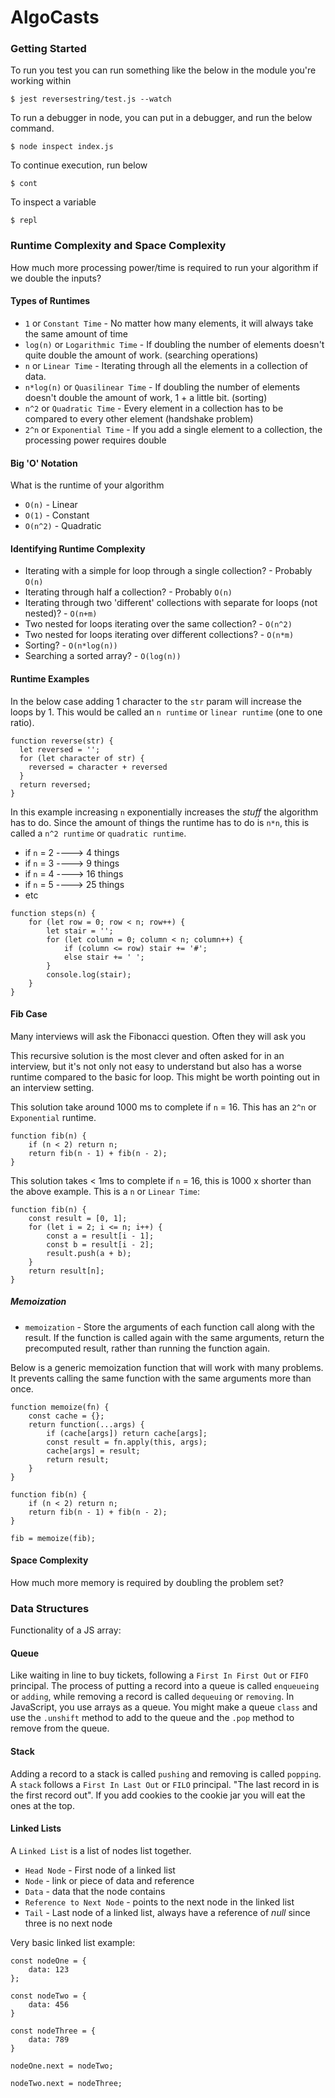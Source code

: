 # AlgoCasts

### Getting Started

To run you test you can run something like the below in the module you're working within

```
$ jest reversestring/test.js --watch
```


To run a debugger in node, you can put in a debugger, and run the below command.

```
$ node inspect index.js
```
To continue execution, run below

```
$ cont
```

To inspect a variable

```
$ repl
```


### Runtime Complexity and Space Complexity

How much more processing power/time is required to run your algorithm if we double the inputs?

#### Types of Runtimes


* `1` or  `Constant Time` - No matter how many elements, it will always take the same amount of time
* `log(n)` or `Logarithmic Time` - If doubling the number of elements doesn't quite double the amount of work. (searching operations)
* `n` or `Linear Time` - Iterating through all the elements in a collection of data.
* `n*log(n)` or `Quasilinear Time` - If doubling the number of elements doesn't double the amount of work, 1 + a little bit. (sorting)
* `n^2` or `Quadratic Time` - Every element in a collection has to be compared to every other element (handshake problem)
* `2^n` or `Exponential Time` - If you add a single element to a collection, the processing power requires double

#### Big 'O' Notation

What is the runtime of your algorithm

* `O(n)` - Linear
* `O(1)` - Constant
* `O(n^2)` - Quadratic


#### Identifying Runtime Complexity

* Iterating with a simple for loop through a single collection? - Probably `O(n)`
* Iterating through half a collection? - Probably `O(n)`
* Iterating through two 'different' collections with separate for loops (not nested)? - `O(n+m)`
* Two nested for loops iterating over the same collection? - `O(n^2)`
* Two nested for loops iterating over different collections? - `O(n*m)`
* Sorting? - `O(n*log(n))`
* Searching a sorted array? - `O(log(n))`


#### Runtime Examples

In the below case adding 1 character to the `str` param will increase the loops by 1. This would be called an `n runtime`  or `linear runtime` (one to one ratio).

```
function reverse(str) {
  let reversed = '';
  for (let character of str) {
    reversed = character + reversed
  }
  return reversed;
}
```

In this example increasing `n` exponentially increases the _stuff_ the algorithm has to do. Since the amount of things the runtime has to do is `n*n`, this is called a `n^2 runtime` or `quadratic runtime`.

* if `n` = 2 ----> 4 things
* if `n` = 3 ----> 9 things
* if `n` = 4 ----> 16 things
* if `n` = 5 ----> 25 things
* etc

```
function steps(n) {
	for (let row = 0; row < n; row++) {
		let stair = '';
		for (let column = 0; column < n; column++) {
			if (column <= row) stair += '#';
			else stair += ' ';
		}
		console.log(stair);
	}
}
```

#### Fib Case

Many interviews will ask the Fibonacci question. Often they will ask you

This recursive solution is the most clever and often asked for in an interview, but it's not only not easy to understand but also has a worse runtime compared to the basic for loop. This might be worth pointing out in an interview setting.

This solution take around 1000 ms to complete if `n` = 16. This has an `2^n` or `Exponential` runtime.

```
function fib(n) {
	if (n < 2) return n;
	return fib(n - 1) + fib(n - 2);
}
```

This solution takes < 1ms to complete if `n` = 16, this is 1000 x shorter than the above example. This is a `n` or `Linear Time`:

```
function fib(n) {
	const result = [0, 1];
	for (let i = 2; i <= n; i++) {
		const a = result[i - 1];
		const b = result[i - 2];
		result.push(a + b);
	}
	return result[n];
}
```
##### Memoization

* `memoization` - Store the arguments of each function call along with the result. If the function is called again with the same arguments, return the precomputed result, rather than running the function again.

Below is a generic memoization function that will work with many problems. It prevents calling the same function with the same arguments more than once.

```
function memoize(fn) {
	const cache = {};
	return function(...args) {
		if (cache[args]) return cache[args];
		const result = fn.apply(this, args);
		cache[args] = result;
		return result;
	}
}

function fib(n) {
	if (n < 2) return n;
	return fib(n - 1) + fib(n - 2);
}

fib = memoize(fib);

```

#### Space Complexity

How much more memory is required by doubling the problem set?


### Data Structures

Functionality of a JS array:

#### Queue

Like waiting in line to buy tickets, following a `First In First Out` or `FIFO` principal. The process of putting a record into a queue is called `enqueueing` or `adding`, while removing a record is called `dequeuing` or `removing`. In JavaScript, you use arrays as a queue. You might make a queue `class` and use the `.unshift` method to add to the queue and the `.pop` method to remove from the queue.

#### Stack

Adding a record to a stack is called `pushing` and removing is called `popping`. A `stack` follows a `First In Last Out` or `FILO` principal. "The last record in is the first record out". If you add cookies to the cookie jar you will eat the ones at the top.


#### Linked Lists

A `Linked List` is a list of nodes list together.

* `Head Node` - First node of a linked list
* `Node` - link or piece of data and reference
* `Data` - data that the node contains
* `Reference to Next Node` - points to the next node in the linked list
* `Tail` - Last node of a linked list, always have a reference of *null* since three is no next node

Very basic linked list example:

```
const nodeOne = {
	data: 123
};

const nodeTwo = {
	data: 456
}

const nodeThree = {
	data: 789
}

nodeOne.next = nodeTwo;

nodeTwo.next = nodeThree;
```
